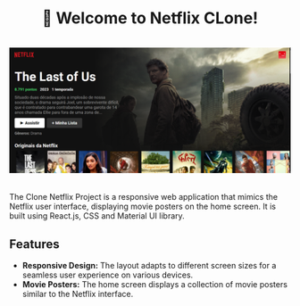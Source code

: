 <div align='center'>
  <h1 >🎥 Welcome to Netflix CLone!</h1>
</div>

<br />

<div align='center'>

  <img src="./public/clone-nexflix.png" alt='project image' width='600'  />
</div>

<br />

The Clone Netflix Project is a responsive web application that mimics the Netflix user interface, displaying movie posters on the home screen. It is built using React.js, CSS and Material UI library.

## Features

- **Responsive Design:** The layout adapts to different screen sizes for a seamless user experience on various devices.
- **Movie Posters:** The home screen displays a collection of movie posters similar to the Netflix interface.

